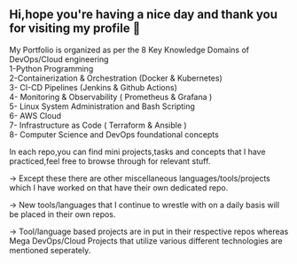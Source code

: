 ## Hi,hope you're having a nice day and thank you for visiting my profile 👋
My Portfolio is organized as per the 8 Key Knowledge Domains of DevOps/Cloud engineering  
1-Python Programming  
2-Containerization & Orchestration (Docker & Kubernetes)  
3- CI-CD Pipelines (Jenkins & Github Actions)  
4- Monitoring & Observability ( Prometheus & Grafana )  
5- Linux System Administration and Bash Scripting  
6- AWS Cloud  
7- Infrastructure as Code ( Terraform & Ansible )  
8- Computer Science and DevOps foundational concepts  

  In each repo,you can find mini projects,tasks and concepts that I have practiced,feel free to browse through for relevant stuff.  
  
  -> Except these there are other miscellaneous languages/tools/projects which I have worked on that have their own dedicated repo.  
    
  -> New tools/languages that I continue to wrestle with on a daily basis will be placed in their own repos.
    
  -> Tool/language based projects are in put in their respective repos whereas Mega DevOps/Cloud Projects that utilize various different technologies are mentioned seperately.
